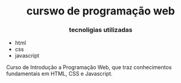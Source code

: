<h1 align="center">curswo de programação web</h1>

<h3 align="center">tecnoligias utilizadas</h3>

<ul>
    <li>html</li>
    <li>css</li>
    <li>javascript</li>
</ul>

<p>Curso de Introdução a Programação Web, que traz conhecimentos fundamentais em HTML, CSS e Javascript.</p>